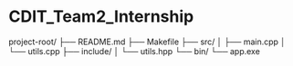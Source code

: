 # CDIT_Team2_Internship

project-root/
├── README.md
├── Makefile
├── src/
│   ├── main.cpp
│   └── utils.cpp
├── include/
│   └── utils.hpp
└── bin/
    └── app.exe
